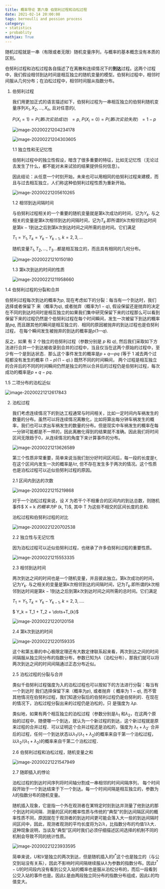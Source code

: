 ```yaml
---
title: 概率导论 第六章 伯努利过程和泊松过程
date: 2021-02-14 20:00:08
tags: bernoulli and possion process
category: 
- statistics
- probablity
mathjax: True
---
```


随机过程就是一串（有限或者无限）随机变量序列，与概率的基本概念没有本质的区别。

伯努利过程和泊松过程各自描述了在离散和连续情况下的**到达**过程。这两个过程中，我们假设相邻到达时间是相互独立的随机变量的模型。伯努利过程中，相邻时间服从几何分布；在泊松过程中，相邻时间服从指数分布。

1. 伯努利过程

   我们用更加正式的语言描述如下，伯努利过程为一串相互独立的伯努利随机变量序列$X_1, X_2,\dots, X_n$,  且对任意的$i$,

   $P(X_i = 1) = P (第 i  次实验成功）=p,\ P(X_i = 0) = P (第 i  次实验失败）=  1-p$

   ![image-20200221204234178](https://raw.githubusercontent.com/ydeng11/typora_pics/master/markdown20200221204234-21796.png)

   ![image-20200221204303605](https://raw.githubusercontent.com/ydeng11/typora_pics/master/markdown20200221204309-732081.png)

   1.1 独立性和无记忆性

    伯努利过程中的独立性假设，暗含了很多重要的特征，比如无记忆性（无论过去发生了什么，都不能对未来试验的结果提供任何信息）。

   因此结论：从任意一个时刻开始，未来也可以用相同的伯努利过程来建模，而且与过去相互独立，人们称这种伯努利过程性质为重新开始。

   ![image-20200221205610265](https://raw.githubusercontent.com/ydeng11/typora_pics/master/markdown20200221205610-841683.png)

   1.2 相邻到达间隔时间

   与伯努利过程相关的一个重要的随机变量就是第k次成功的时间，记为$Y_k$. 与之相关的变量是第$k$次相邻到达的间隔时间，记为$T_k$.即所谓的$k$次相邻到达时间是第$k-1$到达之后到第$k$次到达时间之间所需的总时间。它们满足

   $T_1 = Y_1, T_k = Y_k - Y_{k-1}, \ k = 2,3,\dots$

   随机变量$T_1, T_2,\dots, T_3\dots$都是相互独立的，而且具有相同的几何分布。

   ![image-20200221210150180](https://raw.githubusercontent.com/ydeng11/typora_pics/master/markdown20200221210150-595973.png)

   1.3 第k次到达的时间的性质

   ![image-20200221211958660](https://raw.githubusercontent.com/ydeng11/typora_pics/master/markdown20200221211958-576730.png)

1.4 伯努利过程的分裂和合并

伯努利过程每次到达的概率为$p$, 现在考虑如下的分裂：每当有一个到达时，我们选择或者保留下 来（概率为$q$), 或者抛弃（概率为$1 -   q$), 假设保留还是抛弃的决定在不同的到达时间时是相互独立的如果我们集中研究保留下来的过程那么可以看到保留下来的过程仍然是个伯努利过程在每个时间瞬间，发生一次被留下到达的概率是$pq$, 而且跟其他的瞬间是相互独立的．相同的原因被抛弃的到达过程也是伯努利过程， 在每个瞬间发生被抛弃的到达的概率是$p(1  — q)$.

反之，如果  有 2 个独立的伯努利过程（参数分别是  $p$ 和 $q$),  然后我们采取如下方法进行合并一个到达被收录到合并的过程中，当且仅当在这两个原始的过程中，至少有一个是到达状态．那么这个事件发生的概率是$p +  q — p q$ (等于 $1$ 减去两个过程都没有发生的概率 $(1 - p)(1 -  q)$.)   既然不同的时间瞬间， 两个过程是相互独立的合并后的不同的时间瞬间仍然是独立的所以合并后的过程仍是伯努利过程，每次成功的概率是$p +  q -   pq$.

1.5 二项分布的泊松近似

![image-20200221212617843](https://raw.githubusercontent.com/ydeng11/typora_pics/master/markdown20200221212619-314773.png)

2. 泊松过程

   我们考虑连续情况下的到达工程通常与时间相关，比如一定时间内车祸发生的数量的分布。虽然可以将连续情况离散化，比如将算出每分钟车祸发生的概率，我们也可以求出车祸发生的数量的分布。但是现实中车祸发生的概率在每一分钟可能都是不一样的，因此离散化得到的结果就不准确。因此我们将时间区间无限趋于0，从连续情况的角度下来计算事件的分布。

   ![image-20200221213626589](https://raw.githubusercontent.com/ydeng11/typora_pics/master/markdown20200221213633-68588.png)

   第三个性质非常重要，简单来说当我们划分好时间区间后，每一段的长度是$\tau$,在这个区间内发生一次的概率是$\lambda\tau$, 但不存在发生多于两次的情况。这个性质也是泊松过程可以近似伯努利过程的原因。

   2.1 区间内到达的次数

   ![image-20200221215219868](https://raw.githubusercontent.com/ydeng11/typora_pics/master/markdown20200221215220-624808.png)

   对于一个泊松过程来说，设 $X$ 为若干个不相重合的区间内的到达总数，则随机事件$ X  =  k $的概率为$P  (k, T)$, 其中 T 为这些不相交的区间长度的总和.

   泊松过程和伯努利过程的对比

   ![image-20200221220702538](https://raw.githubusercontent.com/ydeng11/typora_pics/master/markdown20200221220703-605793.png)

   2.2 独立性与无记忆性

   因为泊松过程可以近似伯努利过程，也继承了许多伯努利过程的重要性质。

   ![image-20200221215553335](https://raw.githubusercontent.com/ydeng11/typora_pics/master/markdown20200221215557-111645.png)

   2.3 相邻到达时间

   两次到达之间的时间也是一个随机变量，并且彼此独立。第k次成功的时间，记为$Y_k$. 与之相关的变量是第$k$次相邻到达的间隔时间，记为$T_k$.即所谓的$k$次相邻到达时间是第$k-1$到达之后到第$k$次到达时间之间所需的总时间。它们满足

   $T_1 = Y_1, T_k = Y_k - Y_{k-1}, \ k = 2,3,\dots.$

   $ Y_k = T_1 + T_2 + \dots+T_{k}$

   ![image-20200221220120158](https://raw.githubusercontent.com/ydeng11/typora_pics/master/markdown20200221220120-876025.png)

   2.4 第k次到达的时间

   ![image-20200221220159335](https://raw.githubusercontent.com/ydeng11/typora_pics/master/markdown20200221220159-132155.png)

   这个和第五章的中心极限定理还有大数定律联系起来看，两次到达之间的时间间隔服从独立同分布的指数分布，参数已知为$\lambda$（泊松分布），那我们就可以将两次到达之间的时间间隔通过正态分布近似。

   2.5 泊松过程的分裂与合并

   类似千伯努利过程强度为入的泊松过程也可以按如下的方法进行分裂：每当有一个到达时 我们选择保留下来（概率为$p$),  或者抛弃（ 概率为 $1 -  q$), 而不管其他情况在伯努利过程，我们知道分裂后的伯努利过程仍是伯努利的．在现在的情况下，泊松过程分裂出来的过程仍是泊松的，只 是强度为 $\lambda p$.

   类似地，如果有两个相互独立的泊松过程（参数分别是$\lambda_1$ 和$\lambda_2$，在这两个原始的过程中，随便哪一个到达，就认为一个新过程的到达，这个新过程就是原来过程的合并过程．可以证明这个合并过程还是泊松的，强度为 $\lambda_1 + \lambda_2$·  合并后的过程，任何一个到达状态以$\lambda_1/(\lambda_1 + \lambda_2)$的概率来自千第一个泊松过程，以$\lambda_2/(\lambda_1 + \lambda_2)$的概率来自千第二个泊松过程．

   2.6 伯努利过程和泊松过程，随机变量之和

   ![image-20200221221547949](https://raw.githubusercontent.com/ydeng11/typora_pics/master/markdown20200221221548-138534.png)

   2.7 随即插入的悖论

   泊松过程的到达时间序列将时间轴分割成一串相邻的时间间隔序列， 每个时间段开始于一个到达结束于下一个到达。每一个时间间隔是相互独立的，参数为$\lambda$的指数分布的随机变量。

   随机插入现象，它是指一个外在观测者在某特定时刻到达并测量了他到达的那个到达时间间隔．测量的区间的概率性质与传统的“典型”的到达间隔区间的概率性质不同，原因就在于观测者的到达时间更可能会落入大一些的到达间隔时间区间中，因此，观测者观测的平均长度将为$2/\lambda$，比指数分布的均值$1/\lambda$大．这种现象说明，当谈及“典型”区间时我们必须仔细描述区间选择的机制不同的机制会导致不同的统计性质。

   ![image-20200221223933595](https://raw.githubusercontent.com/ydeng11/typora_pics/master/markdown20200221223934-276072.png)

   简单来说，$U$和$V$是独立的两次到达，但是随机插入的$t^*$这个也是独立的（与公交到站没有关系），因此不影响时间间隔继续服从$\lambda$为参数的指数分布。因此$t^*-U$的时间段内没有看到公交入站的概率也是服从泊松分布的，而后一段看到公交入站的事件也是。因此$L$是由两段独立同分布的指数分布组成，因此$L$的均值变大。